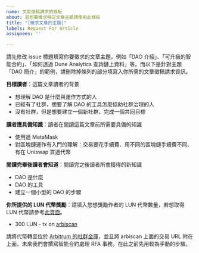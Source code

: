 ```yaml
---
name: 文章徵稿請求的樣板
about: 若想要徵求特定文章主題請使用此樣板
title: "[徵求文章的主題]"
labels: Request For Article
assignees: ''

---
```


請先修改 issue 標題填寫你要徵求的文章主題，例如「DAO 介紹」、「可升級的智能合約」、「如何透過 Dune Analytics 查詢鏈上資料」等。而以下是針對主題「DAO 簡介」的範例，請刪除掉條列的部分填寫入你所需的文章徵稿請求資訊。

**目標讀者**：這篇文章讀者的背景
- 想理解 DAO 是什麼與運作方式的人
- 已經有了社群，想要了解 DAO 的工具怎麼協助社群治理的人
- 沒有社群，但是想要建立一個新社群，完成一個共同目標

**讀者應具備知識**：讀者在閱讀這篇文章前所需要具備的知識
- 使用過 MetaMask
- 對區塊鏈運作有入門的理解：交易要花手續費、用不同的區塊鏈手續費不同、有在 Uniswap 買過代幣

**閱讀完畢後讀者會知道**：閱讀完之後讀者所會獲得的新知識
- DAO 是什麼
- DAO 的工具
- 建立一個小型的 DAO 的步驟

**你所提供的 LUN 代幣獎勵**：請填入您想獎勵作者的 LUN 代幣數量，若想取得 LUN 代幣請參考[此頁面][3]。
- 300 LUN - tx on [arbiscan][2]

請將代幣轉至位於 [Arbitrum 的社群金庫][4]，並且將 arbiscan 上面的交易 URL 附在上面。未來我們會撰寫智能合約處理 RFA 事務，在此之前先用較為手動的步驟。

[1]: https://lundao.tech/treasury
[2]: https://arbiscan.io/
[3]: https://lundao.tech/lun-token-usage
[4]: https://lundao.tech/treasury
